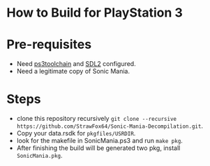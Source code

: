 # How to Build for PlayStation 3

# Pre-requisites

* Need [ps3toolchain](https://github.com/ps3dev/PS3Toolchain) and [SDL2](https://github.com/StrawFox64/SDL2PSL1GHT) configured.
* Need a legitimate copy of Sonic Mania.

# Steps
* clone this repository recursively ```git clone --recursive https://github.com/StrawFox64/Sonic-Mania-Decompilation.git```.
* Copy your data.rsdk for ```pkgfiles/USRDIR```.
* look for the makefile in SonicMania.ps3 and run ```make pkg```.
* After finishing the build will be generated two pkg, install ```SonicMania.pkg```.